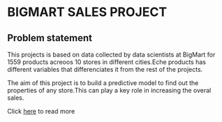 # BIGMART SALES PROJECT

## Problem statement

This projects is based on data collected by data scientists at BigMart for 1559 products acreoos 10 stores in different cities.Eche products has different variables that differenciates it from the rest of the projects.

The aim of this project is to build a predictive model to find out the properties of any store.This can play a key role in increasing the overal sales.

Click [here](https://github.com/GeorgeOduor/bigmart/blob/master/bigmart.md) to read more
